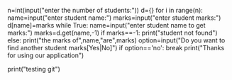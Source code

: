 n=int(input("enter the number of students:"))
d={}
for i in range(n):
    name=input("enter student name:")
    marks=input("enter student marks:")
    d[name]=marks
while True:
    name=input("enter student name to get marks:")
    marks=d.get(name,-1)
    if marks==-1:
        print("student not found")
    else:
        print("the marks of",name,"are",marks)
    option=input("Do you want to find another student marks[Yes|No]")
    if option=='no':
        break
print("Thanks for using our application")

print("testing git")
